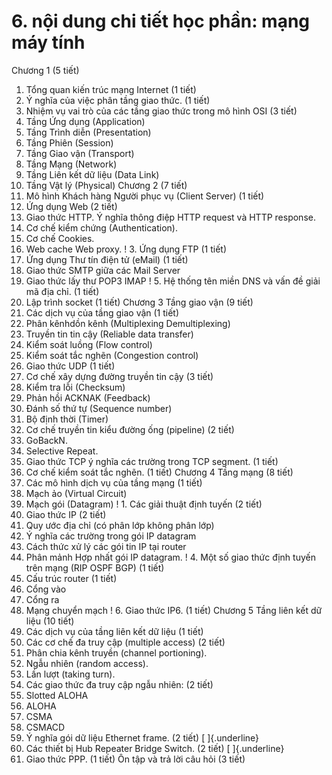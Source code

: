 # 6. nội dung chi tiết học phần: mạng máy tính
Chương 1 (5 tiết)
1. Tổng quan kiến trúc mạng Internet (1 tiết)
2. Ý nghĩa của việc phân tầng giao thức. (1 tiết)
3. Nhiệm vụ vai trò của các tầng giao thức trong mô hình OSI (3 tiết)
1. Tầng Ứng dụng (Application)
2. Tầng Trình diễn (Presentation)
3. Tầng Phiên (Session)
4. Tầng Giao vận (Transport)
5. Tầng Mạng (Network)
6. Tầng Liên kết dữ liệu (Data Link)
7. Tầng Vật lý (Physical)
Chương 2 (7 tiết)
1. Mô hình Khách hàng Người phục vụ (Client Server) (1 tiết)
2. Ứng dụng Web (2 tiết)
1. Giao thức HTTP. Ý nghĩa thông điệp HTTP request và HTTP response.
2. Cơ chế kiểm chứng (Authentication).
3. Cơ chế Cookies.
4. Web cache Web proxy.
! 3. Ứng dụng FTP (1 tiết)
4. Ứng dụng Thư tín điện tử (eMail) (1 tiết)
1. Giao thức SMTP giữa các Mail Server
2. Giao thức lấy thư POP3 IMAP
! 5. Hệ thống tên miền DNS và vấn đề giải mã địa chỉ. (1 tiết)
6. Lập trình socket (1 tiết)
Chương 3 Tầng giao vận (9 tiết)
1. Các dịch vụ của tầng giao vận (1 tiết)
1. Phân kênhdồn kênh (Multiplexing Demultiplexing)
2. Truyền tin tin cậy (Reliable data transfer)
3. Kiểm soát luồng (Flow control)
4. Kiểm soát tắc nghẽn (Congestion control)
2. Giao thức UDP (1 tiết)
3. Cơ chế xây dựng đường truyền tin cậy (3 tiết)
1. Kiểm tra lỗi (Checksum)
2. Phản hồi ACKNAK (Feedback)
3. Đánh số thứ tự (Sequence number)
4. Bộ định thời (Timer)
4. Cơ chế truyền tin kiểu đường ống (pipeline) (2 tiết)
1. GoBackN.
2. Selective Repeat.
3. Giao thức TCP ý nghĩa các trường trong TCP segment. (1 tiết)
4. Cơ chế kiểm soát tắc nghẽn. (1 tiết)
Chương 4 Tầng mạng (8 tiết)
1. Các mô hình dịch vụ của tầng mạng (1 tiết)
1. Mạch ảo (Virtual Circuit)
2. Mạch gói (Datagram)
! 1. Các giải thuật định tuyến (2 tiết)
2. Giao thức IP (2 tiết)
1. Quy ước địa chỉ (có phân lớp không phân lớp)
2. Ý nghĩa các trường trong gói IP datagram
3. Cách thức xử lý các gói tin IP tại router
4. Phân mảnh Hợp nhất gói IP datagram.
! 4. Một số giao thức định tuyến trên mạng (RIP OSPF BGP) (1 tiết)
5. Cấu trúc router (1 tiết)
1. Cổng vào
2. Cổng ra
3. Mạng chuyển mạch
! 6. Giao thức IP6. (1 tiết)
Chương 5 Tầng liên kết dữ liệu (10 tiết)
1. Các dịch vụ của tầng liên kết dữ liệu (1 tiết)
2. Các cơ chế đa truy cập (multiple access) (2 tiết)
1. Phân chia kênh truyền (channel portioning).
2. Ngẫu nhiên (random access).
3. Lần lượt (taking turn).
3. Các giao thức đa truy cập ngẫu nhiên: (2 tiết)
1. Slotted ALOHA
2. ALOHA
3. CSMA
4. CSMACD
4. Ý nghĩa gói dữ liệu Ethernet frame. (2 tiết) [ ]{.underline}
5. Các thiết bị Hub Repeater Bridge Switch. (2 tiết) [ ]{.underline}
6. Giao thức PPP. (1 tiết)
Ôn tập và trả lời câu hỏi (3 tiết)
